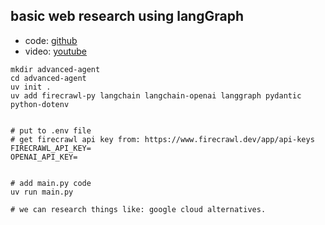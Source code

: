 ## basic web research using langGraph
* code: [github](https://github.com/techwithtim/Advanced-Research-Agent)
* video: [youtube](https://www.youtube.com/watch?v=xekw62yQu14)

```
mkdir advanced-agent
cd advanced-agent
uv init .
uv add firecrawl-py langchain langchain-openai langgraph pydantic python-dotenv


# put to .env file
# get firecrawl api key from: https://www.firecrawl.dev/app/api-keys
FIRECRAWL_API_KEY=
OPENAI_API_KEY=


# add main.py code
uv run main.py

# we can research things like: google cloud alternatives.
```
